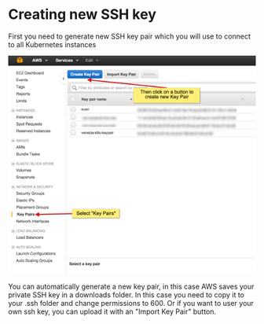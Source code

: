 # Creating new SSH key

First you need to generate new SSH key pair which you will use to connect to all Kubernetes instances 

   ![GitHub Logo](/assets/1_1.png)
   
You can automatically generate a new key pair, in this case AWS saves your private SSH key in a downloads folder. In this case you need to copy it to your .ssh folder and change permissions to 600. 
Or if you want to user your own ssh key, you can upload it with an "Import Key Pair" button.
